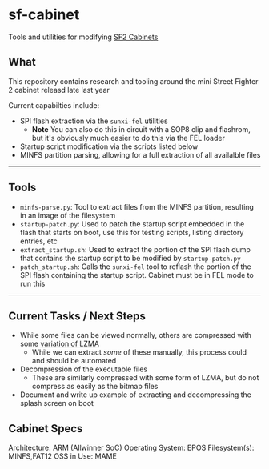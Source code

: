 # sf-cabinet

Tools and utilities for modifying [SF2 Cabinets](https://www.myarcadegaming.com/products/street-fighter-2-champion-edition)

## What

This repository contains research and tooling around the mini Street Fighter 2 cabinet releasd late last year

Current capabilties include:
* SPI flash extraction via the ```sunxi-fel``` utilities
    * **Note** You can also do this in circuit with a SOP8 clip and flashrom, but it's obviously much easier to do this via the FEL loader
* Startup script modification via the scripts listed below
* MINFS partition parsing, allowing for a full extraction of all availalble files

---

## Tools

* ```minfs-parse.py```: Tool to extract files from the MINFS partition, resulting in an image of the filesystem
* ```startup-patch.py```: Used to patch the startup script embedded in the flash that starts on boot, use this for testing scripts, listing directory entries, etc
* ```extract_startup.sh```: Used to extract the portion of the SPI flash dump that contains the startup script to be modified by ```startup-patch.py```
* ```patch_startup.sh```: Calls the ```sunxi-fel``` tool to reflash the portion of the SPI flash containing the startup script. Cabinet must be in FEL mode to run this

---

## Current Tasks / Next Steps

* While some files can be viewed normally, others are compressed with some [variation of LZMA](https://github.com/wrongbaud/sf-cabinet/wiki/file-compression)
    * While we can extract _some_ of these manually, this process could and should be automated
* Decompression of the executable files 
    * These are similarly compressed with some form of LZMA, but do not compress as easily as the bitmap files
* Document and write up example of extracting and decompressing the splash screen on boot

## Cabinet Specs

Architecture: ARM (Allwinner SoC)
Operating System: EPOS
Filesystem(s): MINFS,FAT12
OSS in Use: MAME


